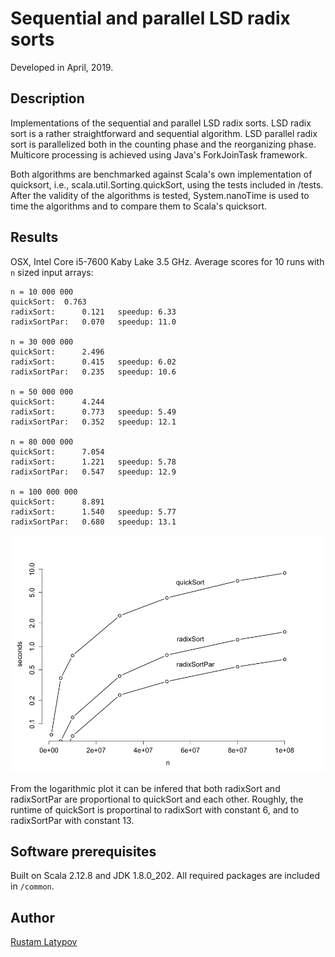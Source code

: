 # Sequential and parallel LSD radix sorts

Developed in April, 2019.

## Description

Implementations of the sequential and parallel LSD radix sorts. LSD radix sort is a rather straightforward and sequential algorithm. LSD parallel radix sort is parallelized both in the counting phase and the reorganizing phase. Multicore processing is achieved using Java's ForkJoinTask framework. 

Both algorithms are benchmarked against Scala's own implementation of quicksort, i.e., scala.util.Sorting.quickSort, using the tests included in /tests. After the validity of the algorithms is tested, System.nanoTime is used to time the algorithms and to compare them to Scala's quicksort.

## Results

OSX, Intel Core i5-7600 Kaby Lake 3.5 GHz. Average scores for 10 runs with ``n`` sized input arrays:

```
n = 10 000 000
quickSort:	0.763 
radixSort:      0.121	speedup: 6.33
radixSortPar:   0.070   speedup: 11.0
  
n = 30 000 000
quickSort:      2.496    
radixSort:      0.415	speedup: 6.02
radixSortPar:   0.235   speedup: 10.6

n = 50 000 000
quickSort:      4.244	
radixSort:      0.773	speedup: 5.49
radixSortPar:   0.352   speedup: 12.1

n = 80 000 000
quickSort:      7.054 
radixSort:      1.221	speedup: 5.78
radixSortPar:   0.547	speedup: 12.9
  
n = 100 000 000
quickSort:      8.891		 
radixSort:      1.540	speedup: 5.77
radixSortPar:   0.680	speedup: 13.1

```


<img src="https://raw.githubusercontent.com/rustamlatypov/parallel-radixsort/master/R/Rplot.png" width="650">


From the logarithmic plot it can be infered that both radixSort and radixSortPar are proportional to quickSort and each other. Roughly, the runtime of quickSort is proportinal to radixSort with constant 6, and to radixSortPar with constant 13.

## Software prerequisites

Built on Scala 2.12.8 and JDK 1.8.0_202. All required packages are included in `/common`.


## Author

[Rustam Latypov](mailto:rustam.latypov@aalto.fi)
